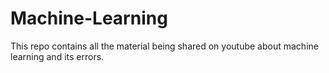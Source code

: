 # Machine-Learning
This repo contains all the material being shared on youtube about machine learning and its errors.
